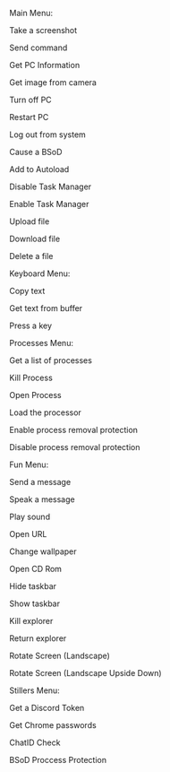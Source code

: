 Main Menu:

Take a screenshot

Send command

Get PC Information

Get image from camera

Turn off PC

Restart PC

Log out from system

Cause a BSoD

Add to Autoload

Disable Task Manager

Enable Task Manager

Upload file

Download file

Delete a file

Keyboard Menu:

Copy text

Get text from buffer

Press a key

Processes Menu:

Get a list of processes

Kill Process

Open Process

Load the processor

Enable process removal protection

Disable process removal protection

Fun Menu:

Send a message

Speak a message

Play sound

Open URL

Change wallpaper

Open CD Rom

Hide taskbar

Show taskbar

Kill explorer

Return explorer

Rotate Screen (Landscape)

Rotate Screen (Landscape Upside Down)

Stillers Menu:

Get a Discord Token

Get Chrome passwords

ChatID Check

BSoD Proccess Protection
